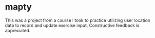 # mapty
This was a project from a course I took to practice utilizing user location data to record and update exercise input. Constructive feedback is appreciated.
